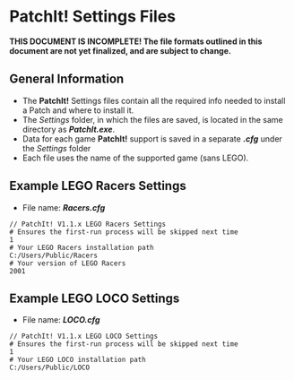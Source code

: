 PatchIt! Settings Files
=======================

**THIS DOCUMENT IS INCOMPLETE! The file formats outlined in this document are not yet finalized, and are subject to change.**

General Information
-------------------

* The **PatchIt!** Settings files contain all the required info needed to install a Patch and where to install it.
* The *Settings* folder, in which the files are saved, is located in the same directory as ***PatchIt.exe***.
* Data for each game **PatchIt!** support is saved in a separate ***.cfg*** under the *Settings* folder
* Each file uses the name of the supported game (sans LEGO). 

Example LEGO Racers Settings
----------------------------

* File name: ***Racers.cfg***

```
// PatchIt! V1.1.x LEGO Racers Settings
# Ensures the first-run process will be skipped next time
1
# Your LEGO Racers installation path
C:/Users/Public/Racers
# Your version of LEGO Racers
2001
```

Example LEGO LOCO Settings
--------------------------

* File name: ***LOCO.cfg***

```
// PatchIt! V1.1.x LEGO LOCO Settings
# Ensures the first-run process will be skipped next time
1
# Your LEGO LOCO installation path
C:/Users/Public/LOCO
```
